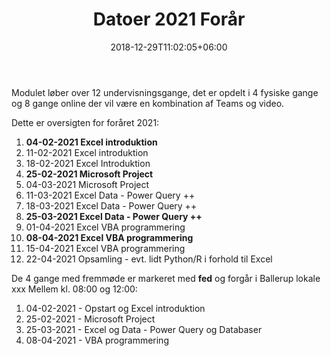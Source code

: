 ﻿---
title: "Datoer 2021 Forår"
date: 2018-12-29T11:02:05+06:00
weight: 2
draft: false
---
Modulet løber over 12 undervisningsgange, det er opdelt i 4 fysiske gange og 8 gange online der vil være en kombination af Teams og video.

Dette er oversigten for foråret 2021:

1. **04-02-2021	Excel introduktion**
2. 11-02-2021		Excel introduktion
3. 18-02-2021		Excel Introduktion
4. **25-02-2021	Microsoft Project**
5. 04-03-2021		Microsoft Project
6. 11-03-2021		Excel Data - Power Query ++
7. 18-03-2021		Excel Data - Power Query ++
8. **25-03-2021	Excel Data - Power Query ++**
9. 01-04-2021		Excel VBA programmering
10. **08-04-2021		Excel VBA programmering**
11. 15-04-2021	    Excel VBA programmering
12. 22-04-2021		Opsamling - evt. lidt Python/R i forhold til Excel

De 4 gange med fremmøde er markeret med **fed** og forgår i Ballerup lokale xxx Mellem kl. 08:00 og 12:00:

1. 04-02-2021 - Opstart og Excel introduktion
2. 25-02-2021 - Microsoft Project
3. 25-03-2021 - Excel og Data - Power Query og Databaser
4. 08-04-2021 - VBA programmering

